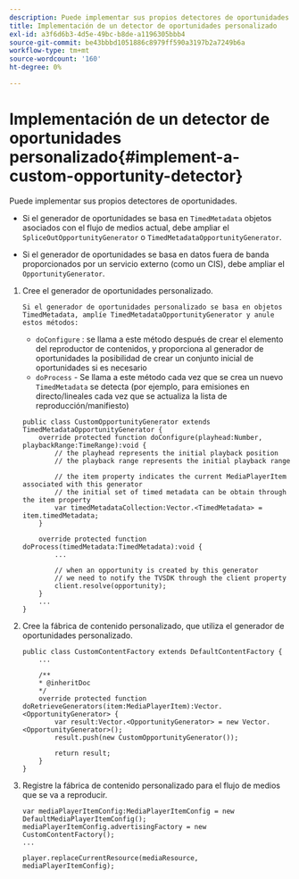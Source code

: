 ```yaml
---
description: Puede implementar sus propios detectores de oportunidades.
title: Implementación de un detector de oportunidades personalizado
exl-id: a3f6d6b3-4d5e-49bc-b8de-a1196305bbb4
source-git-commit: be43bbbd1051886c8979ff590a3197b2a7249b6a
workflow-type: tm+mt
source-wordcount: '160'
ht-degree: 0%

---
```


# Implementación de un detector de oportunidades personalizado{#implement-a-custom-opportunity-detector}

Puede implementar sus propios detectores de oportunidades.

* Si el generador de oportunidades se basa en `TimedMetadata` objetos asociados con el flujo de medios actual, debe ampliar el `SpliceOutOpportunityGenerator` o `TimedMetadataOpportunityGenerator`.

* Si el generador de oportunidades se basa en datos fuera de banda proporcionados por un servicio externo (como un CIS), debe ampliar el `OpportunityGenerator`.

1. Cree el generador de oportunidades personalizado.

       Si el generador de oportunidades personalizado se basa en objetos TimedMetadata, amplíe TimedMetadataOpportunityGenerator y anule estos métodos:
   
   * `doConfigure` : se llama a este método después de crear el elemento del reproductor de contenidos, y proporciona al generador de oportunidades la posibilidad de crear un conjunto inicial de oportunidades si es necesario
   * `doProcess` - Se llama a este método cada vez que se crea un nuevo `TimedMetadata` se detecta (por ejemplo, para emisiones en directo/lineales cada vez que se actualiza la lista de reproducción/manifiesto)

   ```
   public class CustomOpportunityGenerator extends TimedMetadataOpportunityGenerator { 
       override protected function doConfigure(playhead:Number, playbackRange:TimeRange):void { 
           // the playhead represents the initial playback position 
           // the playback range represents the initial playback range 
   
           // the item property indicates the current MediaPlayerItem associated with this generator 
           // the initial set of timed metadata can be obtain through the item property 
           var timedMetadataCollection:Vector.<TimedMetadata> = item.timedMetadata; 
       } 
   
       override protected function doProcess(timedMetadata:TimedMetadata):void { 
           ... 
   
           // when an opportunity is created by this generator 
           // we need to notify the TVSDK through the client property 
           client.resolve(opportunity); 
       }  
       ... 
   }
   ```

1. Cree la fábrica de contenido personalizado, que utiliza el generador de oportunidades personalizado.

   ```
   public class CustomContentFactory extends DefaultContentFactory { 
       ... 
   
       /** 
       * @inheritDoc 
       */ 
       override protected function doRetrieveGenerators(item:MediaPlayerItem):Vector.<OpportunityGenerator> { 
           var result:Vector.<OpportunityGenerator> = new Vector.<OpportunityGenerator>(); 
           result.push(new CustomOpportunityGenerator()); 
   
           return result; 
       } 
   }
   ```

1. Registre la fábrica de contenido personalizado para el flujo de medios que se va a reproducir.

   ```
   var mediaPlayerItemConfig:MediaPlayerItemConfig = new DefaultMediaPlayerItemConfig(); 
   mediaPlayerItemConfig.advertisingFactory = new CustomContentFactory(); 
   ... 
   
   player.replaceCurrentResource(mediaResource, mediaPlayerItemConfig);
   ```
